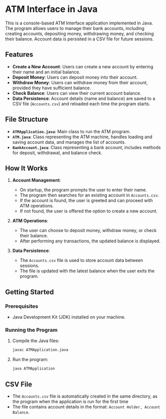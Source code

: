 # ATM Interface in Java

This is a console-based ATM Interface application implemented in Java. The program allows users to manage their bank accounts, including creating accounts, depositing money, withdrawing money, and checking their balance. Account data is persisted in a CSV file for future sessions.

## Features

- **Create a New Account**: Users can create a new account by entering their name and an initial balance.
- **Deposit Money**: Users can deposit money into their account.
- **Withdraw Money**: Users can withdraw money from their account, provided they have sufficient balance.
- **Check Balance**: Users can view their current account balance.
- **Data Persistence**: Account details (name and balance) are saved to a CSV file (`Accounts.csv`) and reloaded each time the program starts.

## File Structure

- **`ATMApplication.java`**: Main class to run the ATM program.
- **`ATM.java`**: Class representing the ATM machine, handles loading and saving account data, and manages the list of accounts.
- **`BankAccount.java`**: Class representing a bank account, includes methods for deposit, withdrawal, and balance check.

## How It Works

1. **Account Management**: 
   - On startup, the program prompts the user to enter their name.
   - The program then searches for an existing account in `Accounts.csv`.
   - If the account is found, the user is greeted and can proceed with ATM operations.
   - If not found, the user is offered the option to create a new account.

2. **ATM Operations**:
   - The user can choose to deposit money, withdraw money, or check their balance.
   - After performing any transactions, the updated balance is displayed.

3. **Data Persistence**:
   - The `Accounts.csv` file is used to store account data between sessions.
   - The file is updated with the latest balance when the user exits the program.

## Getting Started

### Prerequisites

- Java Development Kit (JDK) installed on your machine.

### Running the Program

1. Compile the Java files:
    ```sh
    javac ATMApplication.java
    ```

2. Run the program:
    ```sh
    java ATMApplication
    ```

## CSV File
- The `Accounts.csv` file is automatically created in the same directory, as the program when the application is run for the first time
- The file contains account details in the format: `Account Holder, Account Balance`.
